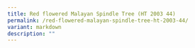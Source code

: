 ```yaml
---
title: Red flowered Malayan Spindle Tree (HT 2003 44)
permalink: /red-flowered-malayan-spindle-tree-ht-2003-44/
variant: markdown
description: ""
---
```


